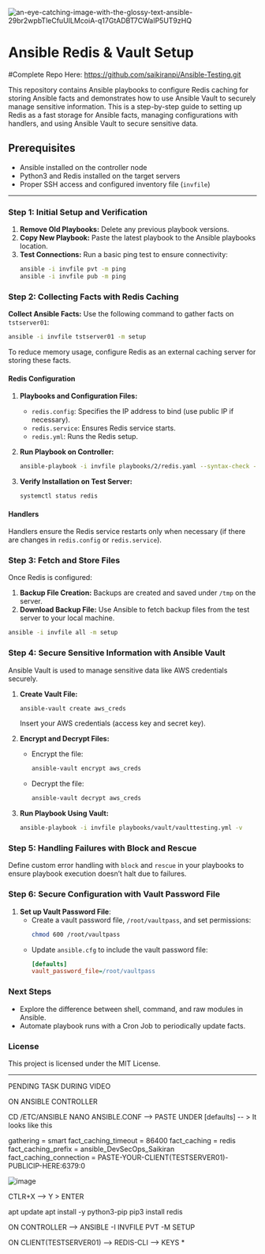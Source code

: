 ![an-eye-catching-image-with-the-glossy-text-ansible-29br2wpbTleCfuUILMcoiA-q17GtADBT7CWaIP5UT9zHQ](https://github.com/user-attachments/assets/a9d0ef13-a6c4-4b52-8666-f177ff397e69)




# Ansible Redis & Vault Setup
#Complete Repo Here: https://github.com/saikiranpi/Ansible-Testing.git

This repository contains Ansible playbooks to configure Redis caching for storing Ansible facts and demonstrates how to use Ansible Vault to securely manage sensitive information. This is a step-by-step guide to setting up Redis as a fast storage for Ansible facts, managing configurations with handlers, and using Ansible Vault to secure sensitive data.

## Prerequisites

- Ansible installed on the controller node
- Python3 and Redis installed on the target servers
- Proper SSH access and configured inventory file (`invfile`)

---

### Step 1: Initial Setup and Verification

1. **Remove Old Playbooks:** Delete any previous playbook versions.
2. **Copy New Playbook:** Paste the latest playbook to the Ansible playbooks location.
3. **Test Connections:** Run a basic ping test to ensure connectivity:
   ```bash
   ansible -i invfile pvt -m ping
   ansible -i invfile pub -m ping
   ```

### Step 2: Collecting Facts with Redis Caching

**Collect Ansible Facts:** Use the following command to gather facts on `tstserver01`:
   ```bash
   ansible -i invfile tstserver01 -m setup
   ```
   
To reduce memory usage, configure Redis as an external caching server for storing these facts.

#### Redis Configuration

1. **Playbooks and Configuration Files:**
   - `redis.config`: Specifies the IP address to bind (use public IP if necessary).
   - `redis.service`: Ensures Redis service starts.
   - `redis.yml`: Runs the Redis setup.

2. **Run Playbook on Controller:**
   ```bash
   ansible-playbook -i invfile playbooks/2/redis.yaml --syntax-check -v
   ```

3. **Verify Installation on Test Server:**
   ```bash
   systemctl status redis
   ```

#### Handlers

Handlers ensure the Redis service restarts only when necessary (if there are changes in `redis.config` or `redis.service`).

### Step 3: Fetch and Store Files

Once Redis is configured:
1. **Backup File Creation:** Backups are created and saved under `/tmp` on the server.
2. **Download Backup File:** Use Ansible to fetch backup files from the test server to your local machine.

```bash
ansible -i invfile all -m setup
```

### Step 4: Secure Sensitive Information with Ansible Vault

Ansible Vault is used to manage sensitive data like AWS credentials securely.

1. **Create Vault File:**
   ```bash
   ansible-vault create aws_creds
   ```
   Insert your AWS credentials (access key and secret key).

2. **Encrypt and Decrypt Files:**
   - Encrypt the file:
     ```bash
     ansible-vault encrypt aws_creds
     ```
   - Decrypt the file:
     ```bash
     ansible-vault decrypt aws_creds
     ```

3. **Run Playbook Using Vault:**
   ```bash
   ansible-playbook -i invfile playbooks/vault/vaulttesting.yml -v
   ```

### Step 5: Handling Failures with Block and Rescue

Define custom error handling with `block` and `rescue` in your playbooks to ensure playbook execution doesn’t halt due to failures.

### Step 6: Secure Configuration with Vault Password File

1. **Set up Vault Password File**:
   - Create a vault password file, `/root/vaultpass`, and set permissions:
     ```bash
     chmod 600 /root/vaultpass
     ```
   - Update `ansible.cfg` to include the vault password file:
     ```ini
     [defaults]
     vault_password_file=/root/vaultpass
     ```

### Next Steps

- Explore the difference between shell, command, and raw modules in Ansible.
- Automate playbook runs with a Cron Job to periodically update facts.

### License

This project is licensed under the MIT License.

---




























PENDING TASK DURING VIDEO 

ON ANSIBLE CONTROLLER 

CD /ETC/ANSIBLE
NANO ANSIBLE.CONF --> PASTE UNDER [defaults] -- > It looks like this

gathering = smart
fact_caching_timeout = 86400
fact_caching = redis
fact_caching_prefix = ansible_DevSecOps_Saikiran
fact_caching_connection = PASTE-YOUR-CLIENT(TESTSERVER01)-PUBLICIP-HERE:6379:0

![image](https://github.com/user-attachments/assets/5a3e46dd-2534-4b97-8fff-0a380c747433)

CTLR+X --> Y > ENTER

apt update
apt install -y python3-pip
pip3 install redis

ON CONTROLLER --> ANSIBLE -I INVFILE PVT -M SETUP

ON CLIENT(TESTSERVER01) --> REDIS-CLI --> KEYS *


